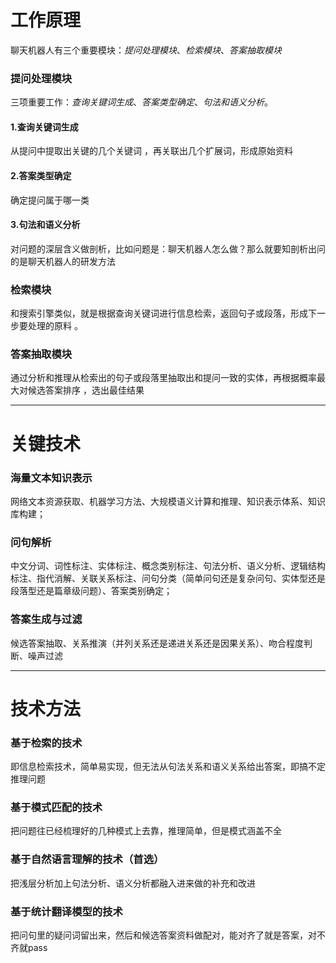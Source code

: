 # 工作原理
聊天机器人有三个重要模块：*提问处理模块*、*检索模块*、*答案抽取模块*


  ### 提问处理模块
  三项重要工作：*查询关键词生成*、*答案类型确定*、*句法和语义分析*。

  #### 1.查询关键词生成
  从提问中提取出关键的几个关键词 ，再关联出几个扩展词，形成原始资料
  #### 2.答案类型确定
  确定提问属于哪一类
  #### 3.句法和语义分析
  对问题的深层含义做剖析，比如问题是：聊天机器人怎么做？那么就要知剖析出问的是聊天机器人的研发方法


  ### 检索模块 
  和搜索引擎类似，就是根据查询关键词进行信息检索，返回句子或段落，形成下一步要处理的原料 。


  ### 答案抽取模块 
  通过分析和推理从检索出的句子或段落里抽取出和提问一致的实体，再根据概率最大对候选答案排序 ，选出最佳结果

---------------------------------------------------------------------------------------------------------------------------------------

# 关键技术


  ### 海量文本知识表示
  网络文本资源获取、机器学习方法、大规模语义计算和推理、知识表示体系、知识库构建；

  ### 问句解析
  中文分词、词性标注、实体标注、概念类别标注、句法分析、语义分析、逻辑结构标注、指代消解、关联关系标注、问句分类（简单问句还是复杂问句、实体型还是段落型还是篇章级问题）、答案类别确定；

  ### 答案生成与过滤
  候选答案抽取、关系推演（并列关系还是递进关系还是因果关系）、吻合程度判断、噪声过滤

---------------------------------------------------------------------------------------------------------------------------------------

# 技术方法


  ### 基于检索的技术
  即信息检索技术，简单易实现，但无法从句法关系和语义关系给出答案，即搞不定推理问题 

  ### 基于模式匹配的技术
  把问题往已经梳理好的几种模式上去靠，推理简单，但是模式涵盖不全 

  ### 基于自然语言理解的技术（首选）
  把浅层分析加上句法分析、语义分析都融入进来做的补充和改进 

  ### 基于统计翻译模型的技术
  把问句里的疑问词留出来，然后和候选答案资料做配对，能对齐了就是答案，对不齐就pass
